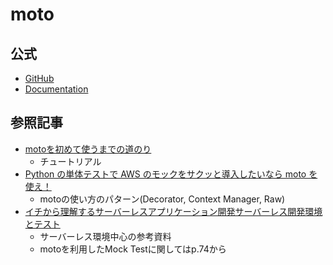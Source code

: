 # moto
## 公式
- [GitHub](https://github.com/spulec/moto)
- [Documentation](http://docs.getmoto.org/en/latest/)

## 参照記事
- [motoを初めて使うまでの道のり](https://qiita.com/aj2727/items/ae64617839c2ed2217d7)
  - チュートリアル
- [Python の単体テストで AWS のモックをサクッと導入したいなら moto を使え！](https://zenn.dev/todoker/articles/python-unittest-moto)
  - motoの使い方のパターン(Decorator, Context Manager, Raw)
- [イチから理解するサーバーレスアプリケーション開発サーバーレス開発環境とテスト](https://pages.awscloud.com/rs/112-TZM-766/images/20200827_serverless_session2.pdf)
  - サーバーレス環境中心の参考資料
  - motoを利用したMock Testに関してはp.74から
